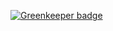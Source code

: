 
[![Greenkeeper badge](https://badges.greenkeeper.io/MagicMarvMan/liveedit.svg)](https://greenkeeper.io/)
